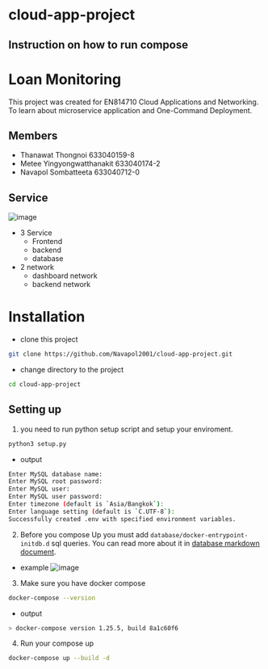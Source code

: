 # cloud-app-project

## Instruction on how to run compose

# Loan Monitoring

This project was created for EN814710 Cloud Applications and Networking.
To learn about microservice application and One-Command Deployment.

## Members
- Thanawat Thongnoi 633040159-8
- Metee Yingyongwatthanakit 633040174-2
- Navapol Sombatteeta 633040712-0

## Service
![image](https://scontent.fkkc3-1.fna.fbcdn.net/v/t1.15752-9/423472372_387017143972494_3402851554600212657_n.jpg?_nc_cat=105&ccb=1-7&_nc_sid=8cd0a2&_nc_eui2=AeF5CTV-COqlYVjujASW_N07BiRkSvSyBpkGJGRK9LIGmQtifB64DQ_KqXYgiFLCcrgL3MDsglpQWF8w8QKPFIUS&_nc_ohc=iJ5M6IfbTW8AX_UbxVy&_nc_ht=scontent.fkkc3-1.fna&oh=03_AdRRYzZ3JLgGkdqOOBGUxcmo-5RYZf0jQ8RWVr5XoUmVRw&oe=660C083B)
- 3 Service
  - Frontend
  - backend
  - database
- 2 network
  - dashboard network
  - backend network
# Installation

- clone this project
```bash
git clone https://github.com/Navapol2001/cloud-app-project.git
```
- change directory to the project
```bash
cd cloud-app-project
```

## Setting up
1. you need to run python setup script and setup your enviroment.
```bash
python3 setup.py
```
- output
```bash
Enter MySQL database name: 
Enter MySQL root password: 
Enter MySQL user: 
Enter MySQL user password: 
Enter timezone (default is `Asia/Bangkok`): 
Enter language setting (default is `C.UTF-8`): 
Successfully created .env with specified environment variables.
```

2. Before you compose Up you must add `database/docker-entrypoint-initdb.d` sql queries. You can read more about it in [database markdown document](./database/README.md).
- example
![image](https://scontent.fkkc3-1.fna.fbcdn.net/v/t1.15752-9/430881713_418694170613533_2318251427622433982_n.png?_nc_cat=107&ccb=1-7&_nc_sid=8cd0a2&_nc_eui2=AeE75qCPfGpag6JWC42LtcX_z-UiyuoEsmDP5SLK6gSyYMn9uuFbuUFRRF7v5qMTExraxoTtYd0U9ZR4r4Uzdsjy&_nc_ohc=VetoGwtUOK4AX_1kR9_&_nc_ht=scontent.fkkc3-1.fna&oh=03_AdTOimqitKW7IFzG-9zw9ssfjwYc9KSB-eLniu6hjFlMDQ&oe=660C0C42)
3. Make sure you have docker compose
```bash
docker-compose --version
```
- output
```bash
> docker-compose version 1.25.5, build 8a1c60f6
```
4. Run your compose up
```bash
docker-compose up --build -d
```
